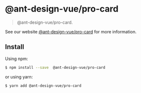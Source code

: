 # @ant-design-vue/pro-card

> @ant-design-vue/pro-card.

See our website [@ant-design-vue/pro-card](https://procomponent.ant.design-vue/) for more information.

## Install

Using npm:

```bash
$ npm install --save  @ant-design-vue/pro-card
```

or using yarn:

```bash
$ yarn add @ant-design-vue/pro-card
```
